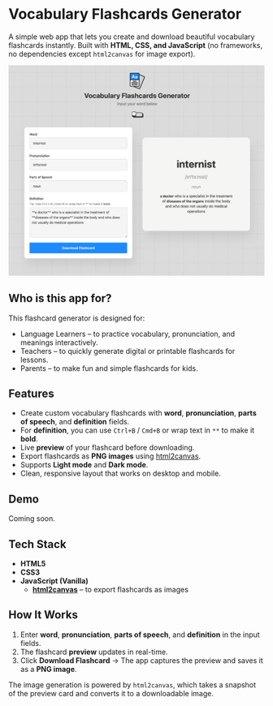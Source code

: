 # Vocabulary Flashcards Generator

A simple web app that lets you create and download beautiful vocabulary flashcards instantly. Built with **HTML, CSS, and JavaScript** (no frameworks, no dependencies except `html2canvas` for image export).

![Screenshot of Vocabulary Flashcards Generator](</assets/images/vfg-screenshot.jpg>)

## Who is this app for?

This flashcard generator is designed for:

- Language Learners – to practice vocabulary, pronunciation, and meanings interactively.
- Teachers – to quickly generate digital or printable flashcards for lessons.
- Parents – to make fun and simple flashcards for kids.

## Features

- Create custom vocabulary flashcards with **word**, **pronunciation**, **parts of speech**, and **definition** fields.
- For **definition**, you can use `Ctrl+B` / `Cmd+B` or wrap text in `**` to make it **bold**.
- Live **preview** of your flashcard before downloading.
- Export flashcards as **PNG images** using [html2canvas](https://html2canvas.hertzen.com/).
- Supports **Light mode** and **Dark mode**.
- Clean, responsive layout that works on desktop and mobile.

## Demo

Coming soon.

## Tech Stack

- **HTML5**
- **CSS3**
- **JavaScript (Vanilla)**
	- **[html2canvas](https://html2canvas.hertzen.com/)** – to export flashcards as images

## How It Works

1. Enter **word**, **pronunciation**, **parts of speech**, and **definition** in the input fields.
2. The flashcard **preview** updates in real-time.
3. Click **Download Flashcard** → The app captures the preview and saves it as a **PNG image**.

The image generation is powered by `html2canvas`, which takes a snapshot of the preview card and converts it to a downloadable image.